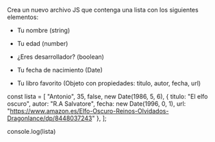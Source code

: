 
Crea un nuevo archivo JS que contenga una lista con los siguientes elementos:

- Tu nombre (string)

- Tu edad (number)

- ¿Eres desarrollador? (boolean)

- Tu fecha de nacimiento (Date)

- Tu libro favorito (Objeto con propiedades: titulo, autor, fecha, url)

const lista = [
    "Antonio",
    35,
    false,
    new Date(1986, 5, 6),
    { 
        titulo: "El elfo oscuro",
        autor: "R.A Salvatore",
        fecha: new Date(1996, 0, 1),
        url: "https://www.amazon.es/Elfo-Oscuro-Reinos-Olvidados-Dragonlance/dp/8448037243"
    },
];

console.log(lista)